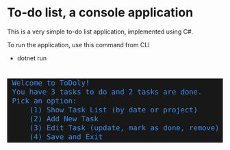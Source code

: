 # To-do list, a console application

This is a very simple to-do list application, implemented using C#.

To run the application, use this command from CLI
 - dotnet run




 # ![alt text](https://github.com/erkanguler/IndividualProject1/blob/master/ToDoList.png?raw=true)
